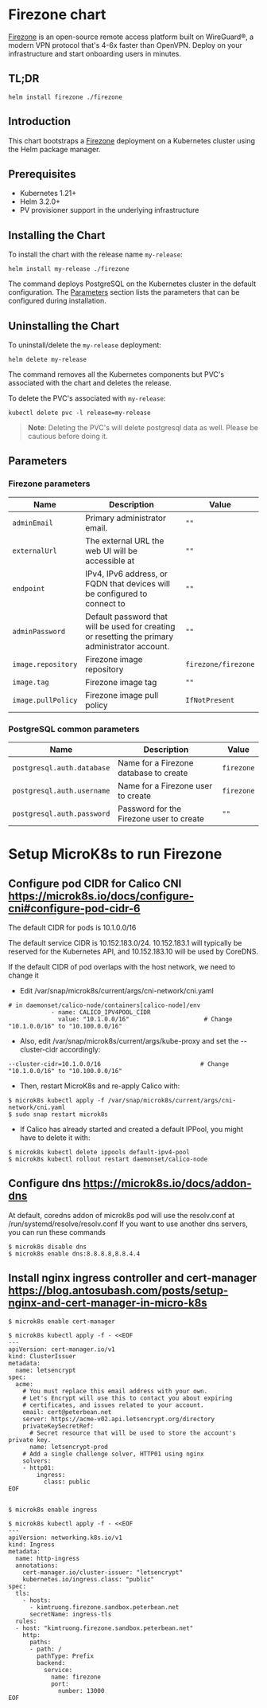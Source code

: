 # Firezone chart
[Firezone](https://www.firezone.dev/) is an open-source remote access platform built on WireGuard®, a modern VPN protocol that's 4-6x faster than OpenVPN. Deploy on your infrastructure and start onboarding users in minutes.

## TL;DR

```console
helm install firezone ./firezone
```

## Introduction

This chart bootstraps a [Firezone](https://www.firezone.dev/) deployment on a Kubernetes cluster using the Helm package manager.

## Prerequisites

- Kubernetes 1.21+
- Helm 3.2.0+
- PV provisioner support in the underlying infrastructure

## Installing the Chart

To install the chart with the release name `my-release`:

```console
helm install my-release ./firezone
```

The command deploys PostgreSQL on the Kubernetes cluster in the default configuration. The [Parameters](#parameters) section lists the parameters that can be configured during installation.

## Uninstalling the Chart

To uninstall/delete the `my-release` deployment:

```console
helm delete my-release
```

The command removes all the Kubernetes components but PVC's associated with the chart and deletes the release.

To delete the PVC's associated with `my-release`:

```console
kubectl delete pvc -l release=my-release
```

> **Note**: Deleting the PVC's will delete postgresql data as well. Please be cautious before doing it.

## Parameters
### Firezone parameters

| Name                     | Description                                                                                      | Value              |
| ------------------------ | ------------------------------------------------------------------------------------------------ | ------------------ |
| `adminEmail `            | Primary administrator email.                                                                     | `""`               |
| `externalUrl`            | The external URL the web UI will be accessible at                                                | `""`               |
| `endpoint`               | IPv4, IPv6 address, or FQDN that devices will be configured to connect to                        | `""`               |
| `adminPassword`          | Default password that will be used for creating or resetting the primary administrator account.  | `""`               |
| `image.repository`       | Firezone image repository                                                                        | `firezone/firezone`|
| `image.tag`              | Firezone image tag                                                                               | `""`               |
| `image.pullPolicy`       | Firezone image pull policy                                                                       | `IfNotPresent`     |


### PostgreSQL common parameters

| Name                           | Description                                        | Value           |
| ------------------------------ | -------------------------------------------------- | --------------- |
| `postgresql.auth.database`     | Name for a Firezone database to create             | `firezone`    |
| `postgresql.auth.username`     | Name for a Firezone user to create                 | `firezone`    |
| `postgresql.auth.password`     | Password for the Firezone user to create           | `""`            |


# Setup MicroK8s to run Firezone
## Configure pod CIDR for Calico CNI https://microk8s.io/docs/configure-cni#configure-pod-cidr-6
The default CIDR for pods is 10.1.0.0/16

The default service CIDR is 10.152.183.0/24. 10.152.183.1 will typically be reserved for the Kubernetes API, and 10.152.183.10 will be used by CoreDNS.

If the default CIDR of pod overlaps with the host network, we need to change it
- Edit /var/snap/microk8s/current/args/cni-network/cni.yaml
```
# in daemonset/calico-node/containers[calico-node]/env
            - name: CALICO_IPV4POOL_CIDR
              value: "10.1.0.0/16"                     # Change "10.1.0.0/16" to "10.100.0.0/16"
```
- Also, edit /var/snap/microk8s/current/args/kube-proxy and set the --cluster-cidr accordingly:
```
--cluster-cidr=10.1.0.0/16                            # Change "10.1.0.0/16" to "10.100.0.0/16"
```
- Then, restart MicroK8s and re-apply Calico with:
```
$ microk8s kubectl apply -f /var/snap/microk8s/current/args/cni-network/cni.yaml
$ sudo snap restart microk8s
```
- If Calico has already started and created a default IPPool, you might have to delete it with:
```
$ microk8s kubectl delete ippools default-ipv4-pool
$ microk8s kubectl rollout restart daemonset/calico-node
```

## Configure dns https://microk8s.io/docs/addon-dns
At default, coredns addon of microk8s pod will use the resolv.conf at /run/systemd/resolve/resolv.conf
If you want to use another dns servers, you can run these commands

```
$ microk8s disable dns
$ microk8s enable dns:8.8.8.8,8.8.4.4
```

## Install nginx ingress controller and cert-manager https://blog.antosubash.com/posts/setup-nginx-and-cert-manager-in-micro-k8s

```
$ microk8s enable cert-manager

$ microk8s kubectl apply -f - <<EOF
---
apiVersion: cert-manager.io/v1
kind: ClusterIssuer
metadata:
  name: letsencrypt
spec:
  acme:
    # You must replace this email address with your own.
    # Let's Encrypt will use this to contact you about expiring
    # certificates, and issues related to your account.
    email: cert@peterbean.net
    server: https://acme-v02.api.letsencrypt.org/directory
    privateKeySecretRef:
      # Secret resource that will be used to store the account's private key.
      name: letsencrypt-prod
    # Add a single challenge solver, HTTP01 using nginx
    solvers:
    - http01:
        ingress:
          class: public
EOF


$ microk8s enable ingress

$ microk8s kubectl apply -f - <<EOF
---
apiVersion: networking.k8s.io/v1
kind: Ingress
metadata:
  name: http-ingress
  annotations:
    cert-manager.io/cluster-issuer: "letsencrypt"
    kubernetes.io/ingress.class: "public"
spec:
  tls:
    - hosts:
      - kimtruong.firezone.sandbox.peterbean.net
      secretName: ingress-tls
  rules:
  - host: "kimtruong.firezone.sandbox.peterbean.net"
    http:
      paths:
      - path: /
        pathType: Prefix
        backend:
          service:
            name: firezone
            port:
              number: 13000
EOF
```